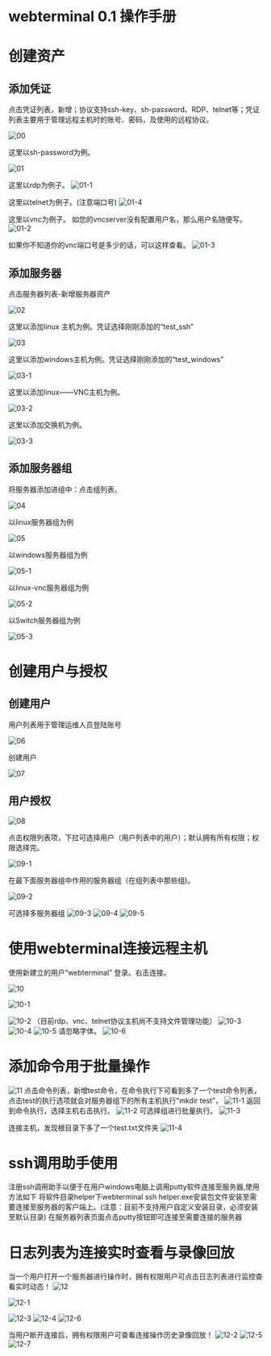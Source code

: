 # webterminal 0.1 操作手册

# 创建资产

## 添加凭证
点击凭证列表，新增；协议支持ssh-key、sh-password、RDP、telnet等；凭证列表主要用于管理远程主机时的账号、密码，及使用的远程协议。

![00](./img/00.png  "00")

这里以sh-password为例。

![01](./img/01.png  "01")

这里以rdp为例子。
![01-1](./img/01-1.png  "01-1")

这里以telnet为例子。(注意端口号)
![01-4](./img/01-4.png  "01-4")

这里以vnc为例子。 如您的vncserver没有配置用户名，那么用户名随便写。
![01-2](./img/01-2.png  "01-2")

如果你不知道你的vnc端口号是多少的话，可以这样查看。
![01-3](./img/01-3.png  "01-3")


## 添加服务器

点击服务器列表-新增服务器资产

![02](./img/02.png  "02")

这里以添加linux 主机为例。凭证选择刚刚添加的“test_ssh”

![03](./img/03.png  "03")

这里以添加windows主机为例。凭证选择刚刚添加的“test_windows”

![03-1](./img/03-1.png  "03-1")

这里以添加linux——VNC主机为例。

![03-2](./img/03-2.png  "03-2")

这里以添加交换机为例。

![03-3](./img/03-3.png  "03-3")

## 添加服务器组
将服务器添加进组中：点击组列表。

![04](./img/04.png  "04")

以linux服务器组为例

![05](./img/05.png  "05")

以windows服务器组为例

![05-1](./img/05-1.png  "05-1")

以linux-vnc服务器组为例

![05-2](./img/05-2.png  "05-2")

以Switch服务器组为例

![05-3](./img/05-3.png  "05-3")

# 创建用户与授权

## 创建用户
用户列表用于管理运维人员登陆账号

![06](./img/06.png  "06")

创建用户

![07](./img/07.png  "07")


## 用户授权

![08](./img/08.png  "08")

点击权限列表项，下拉可选择用户（用户列表中的用户）；默认拥有所有权限；权限选择完。

![09-1](./img/09-1.png  "09-1")

在最下面服务器组中作用的服务器组（在组列表中那些组)。

![09-2](./img/09-2.png  "09-2")

可选择多服务器组
![09-3](./img/09-3.png  "09-3")
![09-4](./img/09-4.png  "09-4")
![09-5](./img/09-5.png  "09-5")

# 使用webterminal连接远程主机

使用新建立的用户“webterminal” 登录。右击连接。

![10](./img/10.png  "10")

![10-1](./img/10-1.png  "10-1")

![10-2](./img/10-2.png  "10-2")
（目前rdp、vnc、telnet协议主机尚不支持文件管理功能）
![10-3](./img/10-3.png  "10-3")
![10-4](./img/10-4.png  "10-4")
![10-5](./img/10-5.png  "10-5")
请忽略字体。
![10-6](./img/10-6.png  "10-6")

# 添加命令用于批量操作

![11](./img/11.png  "11")
点击命令列表，新增test命令，在命令执行下可看到多了一个test命令列表，点击test的执行选项就会对服务器组下的所有主机执行”mkdir test”，
![11-1](./img/11-1.png  "11-1")
返回到命令执行，选择主机右击执行。
![11-2](./img/11-2.png  "11-2")
可选择组进行批量执行。
![11-3](./img/11-3.png  "11-3")

连接主机，发现根目录下多了一个test.txt文件夹
![11-4](./img/11-4.png  "11-4")

# ssh调用助手使用
注册ssh调用助手以便于在用户windows电脑上调用putty软件连接至服务器,使用方法如下
将软件目录helper下webterminal ssh helper.exe安装包文件安装至需要连接至服务器的客户端上。(注意：目前不支持用户自定义安装目录，必须安装至默认目录)
在服务器列表页面点击putty按钮即可连接至需要连接的服务器

# 日志列表为连接实时查看与录像回放

当一个用户打开一个服务器进行操作时，拥有权限用户可点击日志列表进行监控查看实时动态！
![12](./img/12.png  "12")

![12-1](./img/12-1.png  "12-1")

![12-3](./img/12-3.png  "12-3")
![12-4](./img/12-4.png  "12-4")
![12-6](./img/12-6.png  "12-6")

当用户断开连接后，拥有权限用户可查看连接操作历史录像回放！
![12-2](./img/12-2.png  "12-2")
![12-5](./img/12-5.png  "12-5")
![12-7](./img/12-7.png  "12-7")
